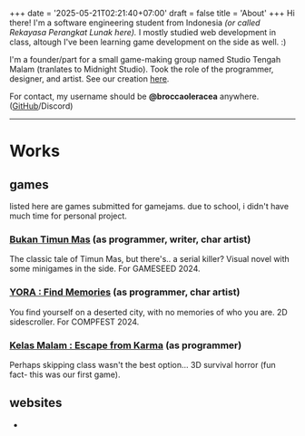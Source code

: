 +++
date = '2025-05-21T02:21:40+07:00'
draft = false
title = 'About'
+++
Hi there! I'm a software engineering student from Indonesia *(or called Rekayasa Perangkat Lunak here).*
I mostly studied web development in class, altough I've been learning game development on the side as well. :)

I'm a founder/part for a small game-making group named Studio Tengah Malam (tranlates to Midnight Studio). Took the role of the programmer, designer, and artist. See our creation [here](https://studiotengahmalam.itch.io).

For contact, my username should be **@broccaoleracea** anywhere. ([GitHub](https://github.com/broccaoleracea)/Discord)

---

# Works

## games

listed here are games submitted for gamejams. due to school, i didn't have much time for personal project.

### [Bukan Timun Mas](https://studiotengahmalam.itch.io/bukan-timun-mas) (as programmer, writer, char artist)

The classic tale of Timun Mas, but there's.. a serial killer? Visual novel with some minigames in the side. For GAMESEED 2024.

### [YORA : Find Memories](https://studiotengahmalam.itch.io/yora-find-memories) (as programmer, char artist)

You find yourself on a deserted city, with no memories of who you are. 2D sidescroller. For COMPFEST 2024.

### [Kelas Malam : Escape from Karma](https://studiotengahmalam.itch.io/kelas-malam) (as programmer)

Perhaps skipping class wasn't the best option... 3D survival horror (fun fact- this was our first game).

## websites
-
